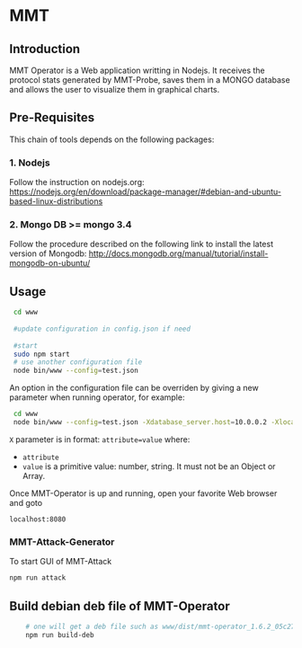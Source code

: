 # MMT 

## Introduction

MMT Operator is a Web application writting in Nodejs. It receives the protocol stats generated by MMT-Probe, saves them in a MONGO database and allows the user to visualize them in graphical charts. 

## Pre-Requisites

This chain of tools depends on the following packages:

### 1. Nodejs 

Follow the instruction on nodejs.org: https://nodejs.org/en/download/package-manager/#debian-and-ubuntu-based-linux-distributions

### 2. Mongo DB >= mongo 3.4

Follow the procedure described on the following link to install the latest version of Mongodb: http://docs.mongodb.org/manual/tutorial/install-mongodb-on-ubuntu/

## Usage

```bash
 cd www
 
 #update configuration in config.json if need
     
 #start
 sudo npm start
 # use another configuration file
 node bin/www --config=test.json
```

An option in the configuration file can be overriden by giving a new parameter when running operator, for example:

```bash
 cd www
 node bin/www --config=test.json -Xdatabase_server.host=10.0.0.2 -Xlocal_network.0.ip=192.168.1.0
```

`X` parameter is in format: `attribute=value` where:
 
- `attribute`
- `value` is a primitive value: number, string. It must not be an Object or Array.

Once MMT-Operator is up and running, open your favorite Web browser and goto

    localhost:8080

### MMT-Attack-Generator

To start GUI of MMT-Attack
```bash
npm run attack
```

## Build debian deb file of MMT-Operator 

```bash
    # one will get a deb file such as www/dist/mmt-operator_1.6.2_05c27df_2017-05-05.deb
    npm run build-deb
```
